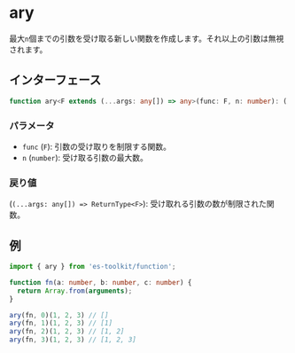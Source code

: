 # ary

最大`n`個までの引数を受け取る新しい関数を作成します。それ以上の引数は無視されます。

## インターフェース

```typescript
function ary<F extends (...args: any[]) => any>(func: F, n: number): (...args: any[]) => ReturnType<F>;
```

### パラメータ

- `func` (`F`): 引数の受け取りを制限する関数。
- `n` (`number`): 受け取る引数の最大数。

### 戻り値

(`(...args: any[]) => ReturnType<F>`): 受け取れる引数の数が制限された関数。

## 例

```typescript
import { ary } from 'es-toolkit/function';

function fn(a: number, b: number, c: number) {
  return Array.from(arguments);
}

ary(fn, 0)(1, 2, 3) // []
ary(fn, 1)(1, 2, 3) // [1]
ary(fn, 2)(1, 2, 3) // [1, 2]
ary(fn, 3)(1, 2, 3) // [1, 2, 3]
```
